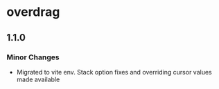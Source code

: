 # overdrag

## 1.1.0

### Minor Changes

- Migrated to vite env. Stack option fixes and overriding cursor values made available
